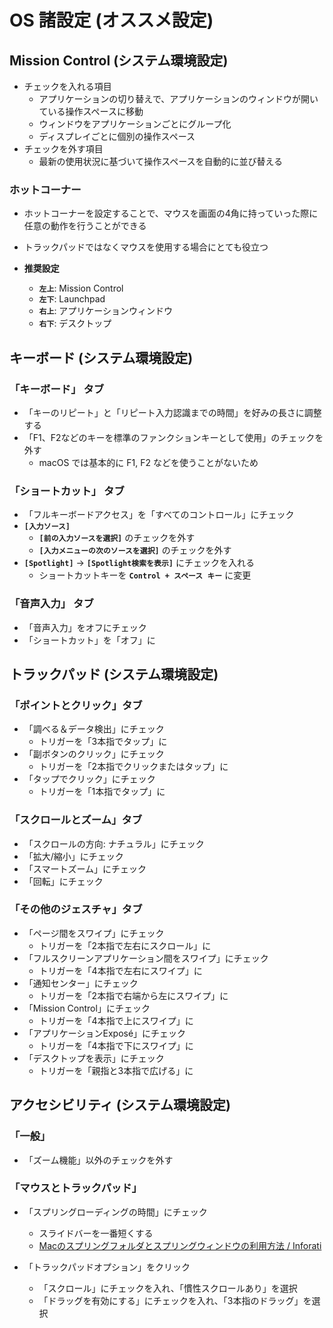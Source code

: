 # OS 諸設定 (オススメ設定)

## Mission Control (システム環境設定)

- チェックを入れる項目
  - アプリケーションの切り替えで、アプリケーションのウィンドウが開いている操作スペースに移動
  - ウィンドウをアプリケーションごとにグループ化
  - ディスプレイごとに個別の操作スペース
- チェックを外す項目
  - 最新の使用状況に基づいて操作スペースを自動的に並び替える

### ホットコーナー
- ホットコーナーを設定することで、マウスを画面の4角に持っていった際に任意の動作を行うことができる
- トラックパッドではなくマウスを使用する場合にとても役立つ

- **推奨設定**
  - **`左上`**: Mission Control
  - **`左下`**: Launchpad
  - **`右上`**: アプリケーションウィンドウ
  - **`右下`**: デスクトップ

## キーボード (システム環境設定)

### 「キーボード」 タブ
- 「キーのリピート」と「リピート入力認識までの時間」を好みの長さに調整する
- 「F1、F2などのキーを標準のファンクションキーとして使用」のチェックを外す
  - macOS では基本的に F1, F2 などを使うことがないため

### 「ショートカット」 タブ
- 「フルキーボードアクセス」を「すべてのコントロール」にチェック
- **`[入力ソース]`**
  - **`[前の入力ソースを選択]`** のチェックを外す
  - **`[入力メニューの次のソースを選択]`** のチェックを外す
- **`[Spotlight]`** → **`[Spotlight検索を表示]`** にチェックを入れる
  - ショートカットキーを **`Control + スペース キー`** に変更

### 「音声入力」 タブ
- 「音声入力」をオフにチェック
- 「ショートカット」を「オフ」に


## トラックパッド (システム環境設定)

### 「ポイントとクリック」タブ
- 「調べる＆データ検出」にチェック
  - トリガーを「3本指でタップ」に
- 「副ボタンのクリック」にチェック
  - トリガーを「2本指でクリックまたはタップ」に
- 「タップでクリック」にチェック
  - トリガーを「1本指でタップ」に

### 「スクロールとズーム」タブ
- 「スクロールの方向: ナチュラル」にチェック
- 「拡大/縮小」にチェック
- 「スマートズーム」にチェック
- 「回転」にチェック

### 「その他のジェスチャ」タブ
- 「ページ間をスワイプ」にチェック
  - トリガーを「2本指で左右にスクロール」に
- 「フルスクリーンアプリケーション間をスワイプ」にチェック
  - トリガーを「4本指で左右にスワイプ」に
- 「通知センター」にチェック
  - トリガーを「2本指で右端から左にスワイプ」に
- 「Mission Control」にチェック
  - トリガーを「4本指で上にスワイプ」に
- 「アプリケーションExposé」にチェック
  - トリガーを「4本指で下にスワイプ」に
- 「デスクトップを表示」にチェック
  - トリガーを「親指と3本指で広げる」に

## アクセシビリティ (システム環境設定)

### 「一般」
- 「ズーム機能」以外のチェックを外す

### 「マウスとトラックパッド」
- 「スプリングローディングの時間」にチェック
  - スライドバーを一番短くする
  - [Macのスプリングフォルダとスプリングウィンドウの利用方法 / Inforati](http://inforati.jp/apple/mac-tips-techniques/system-hints/spring-folders-and-spring-windows.html)

- 「トラックパッドオプション」をクリック
  - 「スクロール」にチェックを入れ、「慣性スクロールあり」を選択
  - 「ドラッグを有効にする」にチェックを入れ、「3本指のドラッグ」を選択
